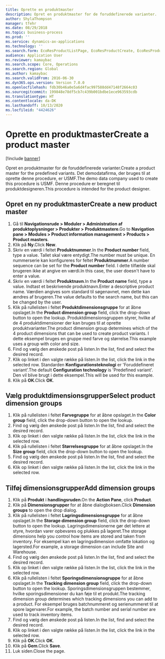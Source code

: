 ```yaml
---
title: Oprette en produktmaster
description: Opret en produktmaster for de foruddefinerede varianter.
author: ShylaThompson
manager: tfehr
ms.date: 08/29/2018
ms.topic: business-process
ms.prod: ''
ms.service: dynamics-ax-applications
ms.technology: ''
ms.search.form: EcoResProductListPage, EcoResProductCreate, EcoResProductDetails, EcoResProductInventoryDimensionGroups
audience: Application User
ms.reviewer: kamaybac
ms.search.scope: Core, Operations
ms.search.region: Global
ms.author: kamaybac
ms.search.validFrom: 2016-06-30
ms.dyn365.ops.version: Version 7.0.0
ms.openlocfilehash: fdb30b46a0e5a6d4fac997588dd47148f2664c03
ms.sourcegitcommit: 199848e78df5cb7c439b001bdbe1ece963593cdb
ms.translationtype: HT
ms.contentlocale: da-DK
ms.lasthandoff: 10/13/2020
ms.locfileid: "4424626"
---
```

# <a name="create-a-product-master"></a><span data-ttu-id="73c5d-103">Oprette en produktmaster</span><span class="sxs-lookup"><span data-stu-id="73c5d-103">Create a product master</span></span>

[!include [banner](../../includes/banner.md)]

<span data-ttu-id="73c5d-104">Opret en produktmaster for de foruddefinerede varianter.</span><span class="sxs-lookup"><span data-stu-id="73c5d-104">Create a product master for the predefined variants.</span></span> <span data-ttu-id="73c5d-105">Det demodatafirma, der bruges til at oprette denne procedure, er USMF.</span><span class="sxs-lookup"><span data-stu-id="73c5d-105">The demo data company used to create this procedure is USMF.</span></span> <span data-ttu-id="73c5d-106">Denne procedure er beregnet til produktdesigneren.</span><span class="sxs-lookup"><span data-stu-id="73c5d-106">This procedure is intended for the product designer.</span></span>


## <a name="create-a-new-product-master"></a><span data-ttu-id="73c5d-107">Opret en ny produktmaster</span><span class="sxs-lookup"><span data-stu-id="73c5d-107">Create a new product master</span></span>
1. <span data-ttu-id="73c5d-108">Gå til **Navigationsrude > Moduler > Administration af produktoplysninger > Produkter > Produktmastere**.</span><span class="sxs-lookup"><span data-stu-id="73c5d-108">Go to **Navigation pane > Modules > Product information management > Products > Product masters**.</span></span>
2. <span data-ttu-id="73c5d-109">Klik på **Ny**.</span><span class="sxs-lookup"><span data-stu-id="73c5d-109">Click **New**.</span></span>
3. <span data-ttu-id="73c5d-110">Skriv en værdi i feltet **Produktnummer**.</span><span class="sxs-lookup"><span data-stu-id="73c5d-110">In the **Product number** field, type a value.</span></span> <span data-ttu-id="73c5d-111">Tallet skal være entydigt.</span><span class="sxs-lookup"><span data-stu-id="73c5d-111">The number must be unique.</span></span> <span data-ttu-id="73c5d-112">En nummerserie kan konfigureres for feltet **Produktnummer**.</span><span class="sxs-lookup"><span data-stu-id="73c5d-112">A number sequence can be set for the **Product number** field.</span></span> <span data-ttu-id="73c5d-113">I dette tilfælde skal brugeren ikke at angive en værdi.</span><span class="sxs-lookup"><span data-stu-id="73c5d-113">In this case, the user doesn't have to enter a value.</span></span>
4. <span data-ttu-id="73c5d-114">Skriv en værdi i feltet **Produktnavn**.</span><span class="sxs-lookup"><span data-stu-id="73c5d-114">In the **Product name** field, type a value.</span></span> <span data-ttu-id="73c5d-115">Indtast et beskrivende produktnavn.</span><span class="sxs-lookup"><span data-stu-id="73c5d-115">Enter a descriptive product name.</span></span> <span data-ttu-id="73c5d-116">Værdien angives som standard til søgenavnet, men dette kan ændres af brugeren.</span><span class="sxs-lookup"><span data-stu-id="73c5d-116">The value defaults to the search name, but this can be changed by the user.</span></span>
5. <span data-ttu-id="73c5d-117">Klik på rullelisten i feltet **Produktdimensionsgruppe** for at åbne opslaget.</span><span class="sxs-lookup"><span data-stu-id="73c5d-117">In the **Product dimension group** field, click the drop-down button to open the lookup.</span></span> <span data-ttu-id="73c5d-118">Produktdimensionsgruppen styrer, hvilke af de 4 produktdimensioner der kan bruges til at oprette produktvarianter.</span><span class="sxs-lookup"><span data-stu-id="73c5d-118">The product dimension group determines which of the 4 product dimensions that can be used to create product variants.</span></span> <span data-ttu-id="73c5d-119">I dette eksempel bruges en gruppe med farve og størrelse.</span><span class="sxs-lookup"><span data-stu-id="73c5d-119">This example uses a group with color and size.</span></span>
6. <span data-ttu-id="73c5d-120">Find og vælg den ønskede post på listen.</span><span class="sxs-lookup"><span data-stu-id="73c5d-120">In the list, find and select the desired record.</span></span>
7. <span data-ttu-id="73c5d-121">Klik op linket i den valgte række på listen.</span><span class="sxs-lookup"><span data-stu-id="73c5d-121">In the list, click the link in the selected row.</span></span> <span data-ttu-id="73c5d-122">Standarden **Konfigurationsteknologi** er 'Foruddefineret variant'.</span><span class="sxs-lookup"><span data-stu-id="73c5d-122">The default **Configuration technology** is 'Predefined variant'.</span></span> <span data-ttu-id="73c5d-123">Den vil blive brugt i dette eksempel.</span><span class="sxs-lookup"><span data-stu-id="73c5d-123">This will be used for this example.</span></span>
8. <span data-ttu-id="73c5d-124">Klik på **OK**.</span><span class="sxs-lookup"><span data-stu-id="73c5d-124">Click **OK**.</span></span>

## <a name="select-product-dimension-groups"></a><span data-ttu-id="73c5d-125">Vælg produktdimensionsgrupper</span><span class="sxs-lookup"><span data-stu-id="73c5d-125">Select product dimension groups</span></span>
1. <span data-ttu-id="73c5d-126">Klik på rullelisten i feltet **Farvegruppe** for at åbne opslaget.</span><span class="sxs-lookup"><span data-stu-id="73c5d-126">In the **Color group** field, click the drop-down button to open the lookup.</span></span>
2. <span data-ttu-id="73c5d-127">Find og vælg den ønskede post på listen.</span><span class="sxs-lookup"><span data-stu-id="73c5d-127">In the list, find and select the desired record.</span></span>
3. <span data-ttu-id="73c5d-128">Klik op linket i den valgte række på listen.</span><span class="sxs-lookup"><span data-stu-id="73c5d-128">In the list, click the link in the selected row.</span></span>
4. <span data-ttu-id="73c5d-129">Klik på rullelisten i feltet **Størrelsesgruppe** for at åbne opslaget.</span><span class="sxs-lookup"><span data-stu-id="73c5d-129">In the **Size group** field, click the drop-down button to open the lookup.</span></span>
5. <span data-ttu-id="73c5d-130">Find og vælg den ønskede post på listen.</span><span class="sxs-lookup"><span data-stu-id="73c5d-130">In the list, find and select the desired record.</span></span>
6. <span data-ttu-id="73c5d-131">Klik op linket i den valgte række på listen.</span><span class="sxs-lookup"><span data-stu-id="73c5d-131">In the list, click the link in the selected row.</span></span>

## <a name="add-dimension-groups"></a><span data-ttu-id="73c5d-132">Tilføj dimensionsgrupper</span><span class="sxs-lookup"><span data-stu-id="73c5d-132">Add dimension groups</span></span>
1. <span data-ttu-id="73c5d-133">Klik på **Produkt** i **handlingsruden**.</span><span class="sxs-lookup"><span data-stu-id="73c5d-133">On the **Action Pane**, click **Product**.</span></span>
2. <span data-ttu-id="73c5d-134">Klik på **Dimensionsgrupper** for at åbne dialogboksen.</span><span class="sxs-lookup"><span data-stu-id="73c5d-134">Click **Dimension groups** to open the drop dialog.</span></span>
3. <span data-ttu-id="73c5d-135">Klik på rullelisten i feltet **Lagringsdimensionsgruppe** for at åbne opslaget.</span><span class="sxs-lookup"><span data-stu-id="73c5d-135">In the **Storage dimension group** field, click the drop-down button to open the lookup.</span></span> <span data-ttu-id="73c5d-136">Lagringsdimensionerne gør det lettere at styre, hvordan varer opbevares og plukkes på lageret.</span><span class="sxs-lookup"><span data-stu-id="73c5d-136">The storage dimensions help you control how items are stored and taken from inventory.</span></span> <span data-ttu-id="73c5d-137">For eksempel kan en lagringsdimension omfatte lokation og lagersted.</span><span class="sxs-lookup"><span data-stu-id="73c5d-137">For example, a storage dimension can include Site and Warehouse.</span></span>
4. <span data-ttu-id="73c5d-138">Find og vælg den ønskede post på listen.</span><span class="sxs-lookup"><span data-stu-id="73c5d-138">In the list, find and select the desired record.</span></span>
5. <span data-ttu-id="73c5d-139">Klik op linket i den valgte række på listen.</span><span class="sxs-lookup"><span data-stu-id="73c5d-139">In the list, click the link in the selected row.</span></span>
6. <span data-ttu-id="73c5d-140">Klik på rullelisten i feltet **Sporingsdimensionsgruppe** for at åbne opslaget.</span><span class="sxs-lookup"><span data-stu-id="73c5d-140">In the **Tracking dimension group** field, click the drop-down button to open the lookup.</span></span> <span data-ttu-id="73c5d-141">Sporingsdimensionsgruppen bestemmer, hvilke sporingsdimensioner du kan føje til et produkt.</span><span class="sxs-lookup"><span data-stu-id="73c5d-141">The tracking dimension group determines which tracking dimensions you can add to a product.</span></span> <span data-ttu-id="73c5d-142">For eksempel bruges batchnummeret og serienummeret til at spore lagervarer.</span><span class="sxs-lookup"><span data-stu-id="73c5d-142">For example, the batch number and serial number are used to track inventory items.</span></span>
7. <span data-ttu-id="73c5d-143">Find og vælg den ønskede post på listen.</span><span class="sxs-lookup"><span data-stu-id="73c5d-143">In the list, find and select the desired record.</span></span>
8. <span data-ttu-id="73c5d-144">Klik op linket i den valgte række på listen.</span><span class="sxs-lookup"><span data-stu-id="73c5d-144">In the list, click the link in the selected row.</span></span>
9. <span data-ttu-id="73c5d-145">Klik på **OK**.</span><span class="sxs-lookup"><span data-stu-id="73c5d-145">Click **OK**.</span></span>
10. <span data-ttu-id="73c5d-146">Klik på **Gem**.</span><span class="sxs-lookup"><span data-stu-id="73c5d-146">Click **Save**.</span></span>
11. <span data-ttu-id="73c5d-147">Luk siden.</span><span class="sxs-lookup"><span data-stu-id="73c5d-147">Close the page.</span></span>

